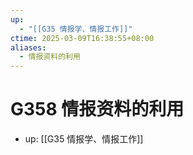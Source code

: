 ```yaml
---
up:
  - "[[G35 情报学、情报工作]]"
ctime: 2025-03-09T16:38:55+08:00
aliases:
  - 情报资料的利用
---
```


# G358 情报资料的利用

- up: [[G35 情报学、情报工作]]

